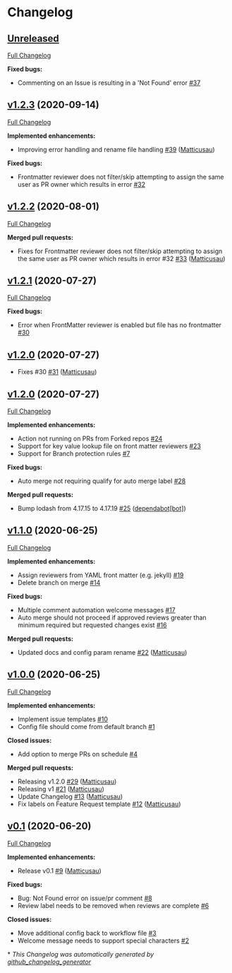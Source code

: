 # Changelog

## [Unreleased](https://github.com/matticusau/pr-helper/tree/HEAD)

[Full Changelog](https://github.com/matticusau/pr-helper/compare/v1.2.3...HEAD)

**Fixed bugs:**

- Commenting on an Issue is resulting in a 'Not Found' error [\#37](https://github.com/Matticusau/pr-helper/issues/37)

## [v1.2.3](https://github.com/matticusau/pr-helper/tree/v1.2.3) (2020-09-14)

[Full Changelog](https://github.com/matticusau/pr-helper/compare/v1.2.2...v1.2.3)

**Implemented enhancements:**

- Improving error handling and rename file handling [\#39](https://github.com/Matticusau/pr-helper/pull/39) ([Matticusau](https://github.com/Matticusau))

**Fixed bugs:**

- Frontmatter reviewer does not filter/skip attempting to assign the same user as PR owner which results in error [\#32](https://github.com/Matticusau/pr-helper/issues/32)

## [v1.2.2](https://github.com/matticusau/pr-helper/tree/v1.2.2) (2020-08-01)

[Full Changelog](https://github.com/matticusau/pr-helper/compare/v1.2.1...v1.2.2)

**Merged pull requests:**

- Fixes for Frontmatter reviewer does not filter/skip attempting to assign the same user as PR owner which results in error \#32 [\#33](https://github.com/Matticusau/pr-helper/pull/33) ([Matticusau](https://github.com/Matticusau))

## [v1.2.1](https://github.com/matticusau/pr-helper/tree/v1.2.1) (2020-07-27)

[Full Changelog](https://github.com/matticusau/pr-helper/compare/v1.2.0...v1.2.1)

**Fixed bugs:**

- Error when FrontMatter reviewer is enabled but file has no frontmatter [\#30](https://github.com/Matticusau/pr-helper/issues/30)

## [v1.2.0](https://github.com/matticusau/pr-helper/tree/v1.2.0) (2020-07-27)

- Fixes \#30 [\#31](https://github.com/Matticusau/pr-helper/pull/31) ([Matticusau](https://github.com/Matticusau))

## [v1.2.0](https://github.com/matticusau/pr-helper/tree/v1.2.0) (2020-07-27)

[Full Changelog](https://github.com/matticusau/pr-helper/compare/v1.1.0...v1.2.0)

**Implemented enhancements:**

- Action not running on PRs from Forked repos [\#24](https://github.com/Matticusau/pr-helper/issues/24)
- Support for key value lookup file on front matter reviewers [\#23](https://github.com/Matticusau/pr-helper/issues/23)
- Support for Branch protection rules [\#7](https://github.com/Matticusau/pr-helper/issues/7)

**Fixed bugs:**

- Auto merge not requiring qualify for auto merge label [\#28](https://github.com/Matticusau/pr-helper/issues/28)

**Merged pull requests:**

- Bump lodash from 4.17.15 to 4.17.19 [\#25](https://github.com/Matticusau/pr-helper/pull/25) ([dependabot[bot]](https://github.com/apps/dependabot))

## [v1.1.0](https://github.com/matticusau/pr-helper/tree/v1.1.0) (2020-06-25)

[Full Changelog](https://github.com/matticusau/pr-helper/compare/v1.0.0...v1.1.0)

**Implemented enhancements:**

- Assign reviewers from YAML front matter \(e.g. jekyll\) [\#19](https://github.com/Matticusau/pr-helper/issues/19)
- Delete branch on merge [\#14](https://github.com/Matticusau/pr-helper/issues/14)

**Fixed bugs:**

- Multiple comment automation welcome messages [\#17](https://github.com/Matticusau/pr-helper/issues/17)
- Auto merge should not proceed if approved reviews greater than minimum required but requested changes exist [\#16](https://github.com/Matticusau/pr-helper/issues/16)

**Merged pull requests:**

- Updated docs and config param rename [\#22](https://github.com/Matticusau/pr-helper/pull/22) ([Matticusau](https://github.com/Matticusau))

## [v1.0.0](https://github.com/matticusau/pr-helper/tree/v1.0.0) (2020-06-25)

[Full Changelog](https://github.com/matticusau/pr-helper/compare/v0.1...v1.0.0)

**Implemented enhancements:**

- Implement issue templates [\#10](https://github.com/Matticusau/pr-helper/issues/10)
- Config file should come from default branch [\#1](https://github.com/Matticusau/pr-helper/issues/1)

**Closed issues:**

- Add option to merge PRs on schedule [\#4](https://github.com/Matticusau/pr-helper/issues/4)

**Merged pull requests:**

- Releasing v1.2.0 [\#29](https://github.com/Matticusau/pr-helper/pull/29) ([Matticusau](https://github.com/Matticusau))
- Releasing v1 [\#21](https://github.com/Matticusau/pr-helper/pull/21) ([Matticusau](https://github.com/Matticusau))
- Update Changelog [\#13](https://github.com/Matticusau/pr-helper/pull/13) ([Matticusau](https://github.com/Matticusau))
- Fix labels on Feature Request template [\#12](https://github.com/Matticusau/pr-helper/pull/12) ([Matticusau](https://github.com/Matticusau))

## [v0.1](https://github.com/matticusau/pr-helper/tree/v0.1) (2020-06-20)

[Full Changelog](https://github.com/matticusau/pr-helper/compare/37ebf728140f171cdf3adaae799d27975612e095...v0.1)

**Implemented enhancements:**

- Release v0.1 [\#9](https://github.com/Matticusau/pr-helper/pull/9) ([Matticusau](https://github.com/Matticusau))

**Fixed bugs:**

- Bug: Not Found error on issue/pr comment [\#8](https://github.com/Matticusau/pr-helper/issues/8)
- Review label needs to be removed when reviews are complete [\#6](https://github.com/Matticusau/pr-helper/issues/6)

**Closed issues:**

- Move additional config back to workflow file [\#3](https://github.com/Matticusau/pr-helper/issues/3)
- Welcome message needs to support special characters [\#2](https://github.com/Matticusau/pr-helper/issues/2)



\* *This Changelog was automatically generated by [github_changelog_generator](https://github.com/github-changelog-generator/github-changelog-generator)*
